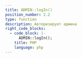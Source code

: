 ```yaml
---
title: ADMIN::logIn()
position_number: 2.2
type: function
description: Авторизирует админа
right_code_blocks:
  - code_block: |-
      ADMIN::logIn();
    title: PHP
    language: php
---
```

